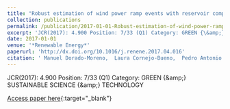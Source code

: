 ```yaml
---
title: "Robust estimation of wind power ramp events with reservoir computing"
collection: publications
permalink: /publication/2017-01-01-Robust-estimation-of-wind-power-ramp-events-with-reservoir-computing
excerpt: 'JCR(2017): 4.900 Position: 7/33 (Q1) Category: GREEN {\&amp;} SUSTAINABLE SCIENCE {\&amp;} TECHNOLOGY'
date: 2017-01-01
venue: '*Renewable Energy*'
paperurl: 'http://dx.doi.org/10.1016/j.renene.2017.04.016'
citation: ' Manuel Dorado-Moreno,  Laura Cornejo-Bueno,  Pedro Antonio Gutiérrez,  Luis Prieto,  César Hervás-Martínez,  Sancho Salcedo-Sanz, &quot;Robust estimation of wind power ramp events with reservoir computing.&quot; *Renewable Energy*, Vol.111, 2017, pp.428-437.'
---
```

JCR(2017): 4.900 Position: 7/33 (Q1) Category: GREEN {\&amp;} SUSTAINABLE SCIENCE {\&amp;} TECHNOLOGY

[Access paper here](http://dx.doi.org/10.1016/j.renene.2017.04.016){:target="_blank"}
